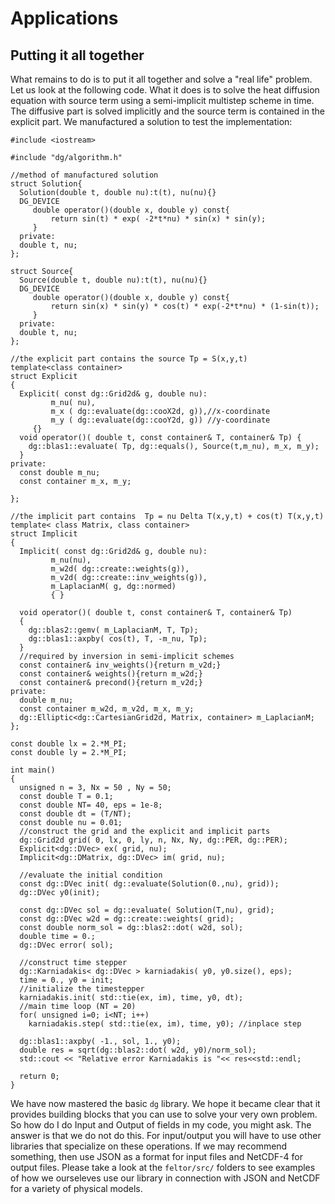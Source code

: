 # Applications
## Putting it all together

What remains to do is to
 put it all together and solve a "real life" problem.
 Let us look at the following code. What it does is to solve
 the heat diffusion equation with source term using a semi-implicit
 multistep scheme in time. The diffusive part is solved implicitly
 and the source term is contained in the explicit part. We
 manufactured a solution to test the implementation:

```{code-block} cpp
#include <iostream>

#include "dg/algorithm.h"

//method of manufactured solution
struct Solution{
  Solution(double t, double nu):t(t), nu(nu){}
  DG_DEVICE
     double operator()(double x, double y) const{
         return sin(t) * exp( -2*t*nu) * sin(x) * sin(y);
     }
  private:
  double t, nu;
};

struct Source{
  Source(double t, double nu):t(t), nu(nu){}
  DG_DEVICE
     double operator()(double x, double y) const{
         return sin(x) * sin(y) * cos(t) * exp(-2*t*nu) * (1-sin(t));
     }
  private:
  double t, nu;
};

//the explicit part contains the source Tp = S(x,y,t)
template<class container>
struct Explicit
{
  Explicit( const dg::Grid2d& g, double nu):
         m_nu( nu),
         m_x ( dg::evaluate(dg::cooX2d, g)),//x-coordinate
         m_y ( dg::evaluate(dg::cooY2d, g)) //y-coordinate
     {}
  void operator()( double t, const container& T, container& Tp) {
    dg::blas1::evaluate( Tp, dg::equals(), Source(t,m_nu), m_x, m_y);
  }
private:
  const double m_nu;
  const container m_x, m_y;

};

//the implicit part contains  Tp = nu Delta T(x,y,t) + cos(t) T(x,y,t)
template< class Matrix, class container>
struct Implicit
{
  Implicit( const dg::Grid2d& g, double nu):
         m_nu(nu),
         m_w2d( dg::create::weights(g)),
         m_v2d( dg::create::inv_weights(g)),
         m_LaplacianM( g, dg::normed)
         { }

  void operator()( double t, const container& T, container& Tp)
  {
    dg::blas2::gemv( m_LaplacianM, T, Tp);
    dg::blas1::axpby( cos(t), T, -m_nu, Tp);
  }
  //required by inversion in semi-implicit schemes
  const container& inv_weights(){return m_v2d;}
  const container& weights(){return m_w2d;}
  const container& precond(){return m_v2d;}
private:
  double m_nu;
  const container m_w2d, m_v2d, m_x, m_y;
  dg::Elliptic<dg::CartesianGrid2d, Matrix, container> m_LaplacianM;
};

const double lx = 2.*M_PI;
const double ly = 2.*M_PI;

int main()
{
  unsigned n = 3, Nx = 50 , Ny = 50;
  const double T = 0.1;
  const double NT= 40, eps = 1e-8;
  const double dt = (T/NT);
  const double nu = 0.01;
  //construct the grid and the explicit and implicit parts
  dg::Grid2d grid( 0, lx, 0, ly, n, Nx, Ny, dg::PER, dg::PER);
  Explicit<dg::DVec> ex( grid, nu);
  Implicit<dg::DMatrix, dg::DVec> im( grid, nu);

  //evaluate the initial condition
  const dg::DVec init( dg::evaluate(Solution(0.,nu), grid));
  dg::DVec y0(init);

  const dg::DVec sol = dg::evaluate( Solution(T,nu), grid);
  const dg::DVec w2d = dg::create::weights( grid);
  const double norm_sol = dg::blas2::dot( w2d, sol);
  double time = 0.;
  dg::DVec error( sol);

  //construct time stepper
  dg::Karniadakis< dg::DVec > karniadakis( y0, y0.size(), eps);
  time = 0., y0 = init;
  //initialize the timestepper
  karniadakis.init( std::tie(ex, im), time, y0, dt);
  //main time loop (NT = 20)
  for( unsigned i=0; i<NT; i++)
    karniadakis.step( std::tie(ex, im), time, y0); //inplace step

  dg::blas1::axpby( -1., sol, 1., y0);
  double res = sqrt(dg::blas2::dot( w2d, y0)/norm_sol);
  std::cout << "Relative error Karniadakis is "<< res<<std::endl;

  return 0;
}
```

We have now mastered the basic `dg` library. We hope it became clear
that it provides building blocks that you can use to solve your
very own problem. So how do I do Input and Output of fields in my code,
you might ask. The answer is that we do not do this. For input/output
you will have to use other libraries that specialize on these operations.
If we may recommend something,
then use JSON as a format for input files and NetCDF-4 for output files.
Please take a look at the `feltor/src/` folders to see examples of how
we ourseleves use our library in connection with JSON and NetCDF for a variety of physical models. 
